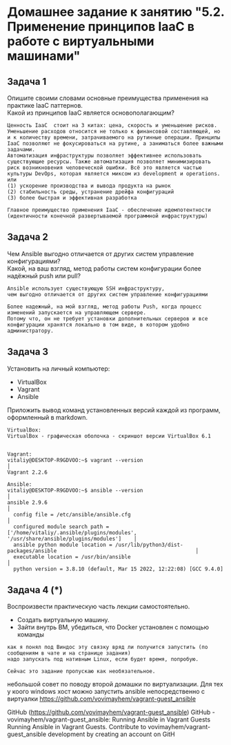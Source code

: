 # Домашнее задание к занятию "5.2. Применение принципов IaaC в работе с виртуальными машинами"


## Задача 1
Опишите своими словами основные преимущества применения на практике IaaC паттернов.  
Какой из принципов IaaC является основополагающим?  
```
Ценность IaaC  стоит на 3 китах: цена, скорость и уменьшение рисков. Уменьшение расходов относится не только к финансовой составляющей, но и к количеству времени, затрачиваемого на рутинные операции. Принципы IaaC позволяют не фокусироваться на рутине, а заниматься более важными задачами. 
Автоматизация инфраструктуры позволяет эффективнее использовать существующие ресурсы. Также автоматизация позволяет минимизировать риск возникновения человеческой ошибки. Всё это является частью культуры DevOps, которая является миксом из development и operations.
или
(1) ускорение производства и вывода продукта на рынок
(2) стабильность среды, устранение дрейфа конфигураций
(3) более быстрая и эффективная разработка

Главное преимущество применения IaaC - обеспечение идемпотентности (идентичности конечной развертываемой программной инфраструктуры)
```

## Задача 2
Чем Ansible выгодно отличается от других систем управление конфигурациями?  
Какой, на ваш взгляд, метод работы систем конфигурации более надёжный push или pull?  
```
Ansible использует существующую SSH инфраструктуру, 
чем выгодно отличается от других систем управление конфигурациями

Более надежный, на мой взгляд, метод работы Push, когда процесс изменений запускается на управляющем сервере.
Потому что, он не требует установки дополнительных серверов и все конфигурации хранятся локально в том виде, в котором удобно администратору.
```

## Задача 3
Установить на личный компьютер:  
- VirtualBox   
- Vagrant  
- Ansible

Приложить вывод команд установленных версий каждой из программ, оформленный в markdown.  
```
VirtualBox:
VirtualBox - графическая оболочка - скриншот версии VirtualBox 6.1 


Vagrant:
vitaliy@DESKTOP-R9GDVOO:~$ vagrant --version                                                                          │
Vagrant 2.2.6

Ansible:
vitaliy@DESKTOP-R9GDVOO:~$ ansible --version                                                                          │
ansible 2.9.6                                                                                                         │
  config file = /etc/ansible/ansible.cfg                                                                              │
  configured module search path = ['/home/vitaliy/.ansible/plugins/modules', '/usr/share/ansible/plugins/modules']    │
  ansible python module location = /usr/lib/python3/dist-packages/ansible                                             │
  executable location = /usr/bin/ansible                                                                              │
  python version = 3.8.10 (default, Mar 15 2022, 12:22:08) [GCC 9.4.0]

```

## Задача 4 (*)
Воспроизвести практическую часть лекции самостоятельно.  
- Создать виртуальную машину.  
- Зайти внутрь ВМ, убедиться, что Docker установлен с помощью команды  
```
как я понял под Виндос эту связку вряд ли получится запустить (по сообщениям в чате и на странице задания)  
надо запускать под нативным Linux, если будет время, попробую.

Сейчас это задание пропускаю как необязательное.
```

небольшой совет по поводу второй домашки по виртуализации. Для тех у коого windows хост можно запустить ansible непосредственно с виртуалки https://github.com/vovimayhem/vagrant-guest_ansible

GitHub (https://github.com/vovimayhem/vagrant-guest_ansible)
GitHub - vovimayhem/vagrant-guest_ansible: Running Ansible in Vagrant Guests
Running Ansible in Vagrant Guests. Contribute to vovimayhem/vagrant-guest_ansible development by creating an account on GitH